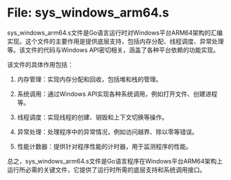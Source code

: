 # File: sys_windows_arm64.s

sys_windows_arm64.s文件是Go语言运行时对Windows平台ARM64架构的汇编实现。这个文件的主要作用是提供底层支持，包括内存分配、线程调度、异常处理等。该文件的代码与Windows API密切相关，涵盖了各种平台依赖的功能实现。

该文件的具体作用包括：

1. 内存管理：实现内存分配和回收，包括堆和栈的管理。

2. 系统调用：通过Windows API实现各种系统调用，例如打开文件、创建进程等。

3. 线程调度：实现线程的创建、销毁和上下文切换等操作。

4. 异常处理：处理程序中的异常情况，例如访问越界、除以零等错误。

5. 性能计数器：提供针对程序性能的计时器，用于监测程序的性能。

总之，sys_windows_arm64.s文件是Go语言程序在Windows平台ARM64架构上运行所必需的关键文件，它提供了运行时所需的底层支持和系统调用接口。

